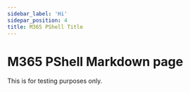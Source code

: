 ```yaml
---
sidebar_label: 'Hi'
sidepar_position: 4
title: M365 PShell Title
---
```


# M365 PShell Markdown page

This is for testing purposes only. 